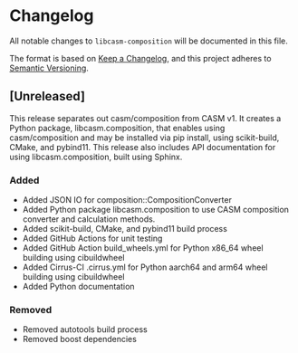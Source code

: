 # Changelog

All notable changes to `libcasm-composition` will be documented in this file.

The format is based on [Keep a Changelog](https://keepachangelog.com/en/1.1.0/),
and this project adheres to [Semantic Versioning](https://semver.org/spec/v2.0.0.html).


## [Unreleased]

This release separates out casm/composition from CASM v1. It creates a Python package, libcasm.composition, that enables using casm/composition and may be installed via pip install, using scikit-build, CMake, and pybind11. This release also includes API documentation for using libcasm.composition, built using Sphinx.

### Added

- Added JSON IO for composition::CompositionConverter
- Added Python package libcasm.composition to use CASM composition converter and calculation methods.
- Added scikit-build, CMake, and pybind11 build process
- Added GitHub Actions for unit testing
- Added GitHub Action build_wheels.yml for Python x86_64 wheel building using cibuildwheel
- Added Cirrus-CI .cirrus.yml for Python aarch64 and arm64 wheel building using cibuildwheel
- Added Python documentation


### Removed

- Removed autotools build process
- Removed boost dependencies

